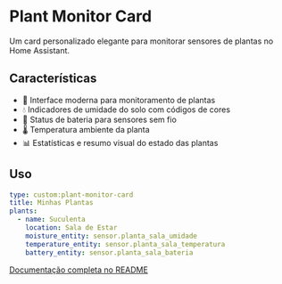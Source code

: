 # Plant Monitor Card

Um card personalizado elegante para monitorar sensores de plantas no Home Assistant.

## Características

- 🌱 Interface moderna para monitoramento de plantas
- 💧 Indicadores de umidade do solo com códigos de cores
- 🔋 Status de bateria para sensores sem fio
- 🌡️ Temperatura ambiente da planta
- 📊 Estatísticas e resumo visual do estado das plantas

## Uso

```yaml
type: custom:plant-monitor-card
title: Minhas Plantas
plants:
  - name: Suculenta
    location: Sala de Estar
    moisture_entity: sensor.planta_sala_umidade
    temperature_entity: sensor.planta_sala_temperatura
    battery_entity: sensor.planta_sala_bateria
```

[Documentação completa no README](https://github.com/SEU_USUARIO/plant-monitor-card)
